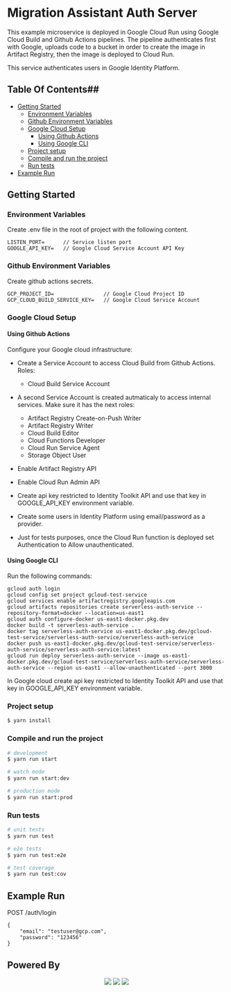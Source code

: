 
# Migration Assistant Auth Server
This example microservice is deployed in Google Cloud Run using Google Cloud Build and Github Actions pipelines.
The pipeline authenticates first with Google, uploads code to a bucket in order to create the image in Artifact Registry, then the image is deployed to Cloud Run.

This service authenticates users in Google Identity Platform.

## Table Of Contents##
- [Getting Started](#getting-started)
  - [Environment Variables](#environment-variables)
  - [Github Environment Variables](#github-environment-variables)
  - [Google Cloud Setup](#google-cloud-setup)
    - [Using Github Actions](#using-github-actions)
    - [Using Google CLI](#using-google-cli)
  - [Project setup](#project-setup)
  - [Compile and run the project](#compile-and-run-the-project)
  - [Run tests](#run-tests)
- [Example Run](#example-run)

## Getting Started ##

### Environment Variables ###
Create .env file in the root of project with the following content.

```
LISTEN_PORT=      // Service listen port
GOOGLE_API_KEY=   // Google Cloud Service Account API Key
```

### Github Environment Variables ###
Create github actions secrets.

```
GCP_PROJECT_ID=                // Google Cloud Project ID
GCP_CLOUD_BUILD_SERVICE_KEY=   // Google Cloud Service Account 
```
### Google Cloud Setup ###

#### Using Github Actions ####
Configure your Google cloud infrastructure:

* Create a Service Account to access Cloud Build from Github Actions.
Roles:
    * Cloud Build Service Account

* A second Service Account is created autmaticaly to access internal services.
Make sure it has the next roles:
    * Artifact Registry Create-on-Push Writer
    * Artifact Registry Writer
    * Cloud Build Editor
    * Cloud Functions Developer
    * Cloud Run Service Agent
    * Storage Object User

* Enable Artifact Registry API
* Enable Cloud Run Admin API
* Create api key restricted to Identity Toolkit API and use that key in GOOGLE_API_KEY environment variable.
* Create some users in Identity Platform using email/password as a provider.
* Just for tests purposes, once the Cloud Run function is deployed set Authentication to Allow unauthenticated.

#### Using Google CLI ####
Run the following commands:
```
gcloud auth login
gcloud config set project gcloud-test-service
gcloud services enable artifactregistry.googleapis.com
gcloud artifacts repositories create serverless-auth-service --repository-format=docker --location=us-east1
gcloud auth configure-docker us-east1-docker.pkg.dev
docker build -t serverless-auth-service .
docker tag serverless-auth-service us-east1-docker.pkg.dev/gcloud-test-service/serverless-auth-service/serverless-auth-service
docker push us-east1-docker.pkg.dev/gcloud-test-service/serverless-auth-service/serverless-auth-service:latest
gcloud run deploy serverless-auth-service --image us-east1-docker.pkg.dev/gcloud-test-service/serverless-auth-service/serverless-auth-service --region us-east1 --allow-unauthenticated --port 3000
```

In Google cloud create api key restricted to Identity Toolkit API and use that key in GOOGLE_API_KEY environment variable.

### Project setup ###

```bash
$ yarn install
```

### Compile and run the project ###

```bash
# development
$ yarn run start

# watch mode
$ yarn run start:dev

# production mode
$ yarn run start:prod
```

### Run tests ###

```bash
# unit tests
$ yarn run test

# e2e tests
$ yarn run test:e2e

# test coverage
$ yarn run test:cov
```

## Example Run ##
POST <cloud-run-url>/auth/login
```
{
    "email": "testuser@gcp.com",
    "password": "123456"
}
```

## Powered By
<p align="center">
  <a href="http://nestjs.com/" target="blank"><img src="https://img.shields.io/badge/nestjs-ea2845?style=for-the-badge&logo=nestjs&logoColor=white" /></a>
  <a href="https://cloud.google.com/" target="blank"><img src="https://img.shields.io/badge/-Google%20Cloud%20Platform-4285F4?style=flat&logo=google%20cloud&logoColor=white" /></a>
  <a href="https://www.docker.com/" target="blank"><img src="https://img.shields.io/badge/Docker-2CA5E0?style=for-the-badge&logo=docker&logoColor=white" /></a>
</p>
